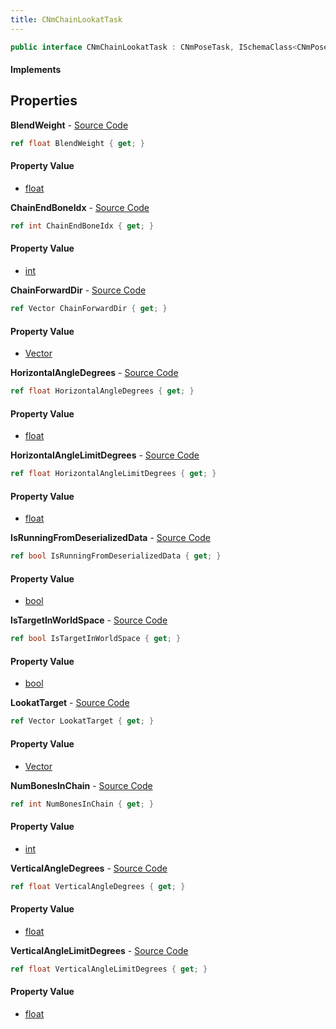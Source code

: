 ```yaml
---
title: CNmChainLookatTask
---
```


```csharp
public interface CNmChainLookatTask : CNmPoseTask, ISchemaClass<CNmPoseTask>, ISchemaClass<CNmChainLookatTask>, ISchemaField, ISchemaClass, INativeHandle
```

#### Implements

## Properties

**BlendWeight** - [Source Code](https://github.com/swiftly-solution/swiftlys2/blob/main/managed/src/SwiftlyS2.Generated/Schemas/Interfaces/CNmChainLookatTask.cs#L22)

```csharp
ref float BlendWeight { get; }
```

#### Property Value

- [float](https://learn.microsoft.com/dotnet/api/system.single)

**ChainEndBoneIdx** - [Source Code](https://github.com/swiftly-solution/swiftlys2/blob/main/managed/src/SwiftlyS2.Generated/Schemas/Interfaces/CNmChainLookatTask.cs#L16)

```csharp
ref int ChainEndBoneIdx { get; }
```

#### Property Value

- [int](https://learn.microsoft.com/dotnet/api/system.int32)

**ChainForwardDir** - [Source Code](https://github.com/swiftly-solution/swiftlys2/blob/main/managed/src/SwiftlyS2.Generated/Schemas/Interfaces/CNmChainLookatTask.cs#L20)

```csharp
ref Vector ChainForwardDir { get; }
```

#### Property Value

- [Vector](/docs/api/shared/natives/vector)

**HorizontalAngleDegrees** - [Source Code](https://github.com/swiftly-solution/swiftlys2/blob/main/managed/src/SwiftlyS2.Generated/Schemas/Interfaces/CNmChainLookatTask.cs#L34)

```csharp
ref float HorizontalAngleDegrees { get; }
```

#### Property Value

- [float](https://learn.microsoft.com/dotnet/api/system.single)

**HorizontalAngleLimitDegrees** - [Source Code](https://github.com/swiftly-solution/swiftlys2/blob/main/managed/src/SwiftlyS2.Generated/Schemas/Interfaces/CNmChainLookatTask.cs#L24)

```csharp
ref float HorizontalAngleLimitDegrees { get; }
```

#### Property Value

- [float](https://learn.microsoft.com/dotnet/api/system.single)

**IsRunningFromDeserializedData** - [Source Code](https://github.com/swiftly-solution/swiftlys2/blob/main/managed/src/SwiftlyS2.Generated/Schemas/Interfaces/CNmChainLookatTask.cs#L32)

```csharp
ref bool IsRunningFromDeserializedData { get; }
```

#### Property Value

- [bool](https://learn.microsoft.com/dotnet/api/system.boolean)

**IsTargetInWorldSpace** - [Source Code](https://github.com/swiftly-solution/swiftlys2/blob/main/managed/src/SwiftlyS2.Generated/Schemas/Interfaces/CNmChainLookatTask.cs#L30)

```csharp
ref bool IsTargetInWorldSpace { get; }
```

#### Property Value

- [bool](https://learn.microsoft.com/dotnet/api/system.boolean)

**LookatTarget** - [Source Code](https://github.com/swiftly-solution/swiftlys2/blob/main/managed/src/SwiftlyS2.Generated/Schemas/Interfaces/CNmChainLookatTask.cs#L28)

```csharp
ref Vector LookatTarget { get; }
```

#### Property Value

- [Vector](/docs/api/shared/natives/vector)

**NumBonesInChain** - [Source Code](https://github.com/swiftly-solution/swiftlys2/blob/main/managed/src/SwiftlyS2.Generated/Schemas/Interfaces/CNmChainLookatTask.cs#L18)

```csharp
ref int NumBonesInChain { get; }
```

#### Property Value

- [int](https://learn.microsoft.com/dotnet/api/system.int32)

**VerticalAngleDegrees** - [Source Code](https://github.com/swiftly-solution/swiftlys2/blob/main/managed/src/SwiftlyS2.Generated/Schemas/Interfaces/CNmChainLookatTask.cs#L36)

```csharp
ref float VerticalAngleDegrees { get; }
```

#### Property Value

- [float](https://learn.microsoft.com/dotnet/api/system.single)

**VerticalAngleLimitDegrees** - [Source Code](https://github.com/swiftly-solution/swiftlys2/blob/main/managed/src/SwiftlyS2.Generated/Schemas/Interfaces/CNmChainLookatTask.cs#L26)

```csharp
ref float VerticalAngleLimitDegrees { get; }
```

#### Property Value

- [float](https://learn.microsoft.com/dotnet/api/system.single)

